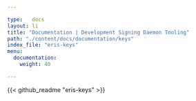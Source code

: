 ```yaml
---

type:   docs
layout: li
title: "Documentation | Development Signing Daemon Tooling"
path: "./content/docs/documentation/keys"
index_file: "eris-keys"
menu:
  documentation:
    weight: 40

---
```


{{< github_readme "eris-keys" >}}